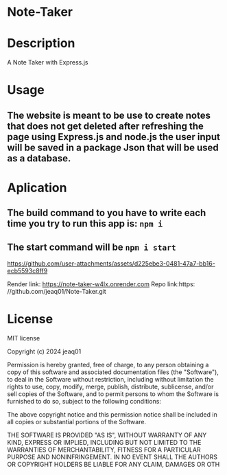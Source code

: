 # Note-Taker
# Description
A Note Taker with Express.js
# Usage
## The website is meant to be use to create notes that does not get deleted after refreshing the page using Express.js and node.js the user input will be saved in a package Json that will be used as a database. 
# Aplication
 
## The build command to you have to write each time you try to run this app is:  `npm i`
## The start command will be `npm i start`
 

https://github.com/user-attachments/assets/d225ebe3-0481-47a7-bb16-ecb5593c8ff9



Render link: https://note-taker-w4lx.onrender.com
Repo link:https: //github.com/jeaq01/Note-Taker.git

# License
MIT license

Copyright (c) 2024 jeaq01

Permission is hereby granted, free of charge, to any person obtaining a copy of this software and associated documentation files (the "Software"), to deal in the Software without restriction, including without limitation the rights to use, copy, modify, merge, publish, distribute, sublicense, and/or sell copies of the Software, and to permit persons to whom the Software is furnished to do so, subject to the following conditions:

The above copyright notice and this permission notice shall be included in all copies or substantial portions of the Software.

THE SOFTWARE IS PROVIDED "AS IS", WITHOUT WARRANTY OF ANY KIND, EXPRESS OR IMPLIED, INCLUDING BUT NOT LIMITED TO THE WARRANTIES OF MERCHANTABILITY, FITNESS FOR A PARTICULAR PURPOSE AND NONINFRINGEMENT. IN NO EVENT SHALL THE AUTHORS OR COPYRIGHT HOLDERS BE LIABLE FOR ANY CLAIM, DAMAGES OR OTH

